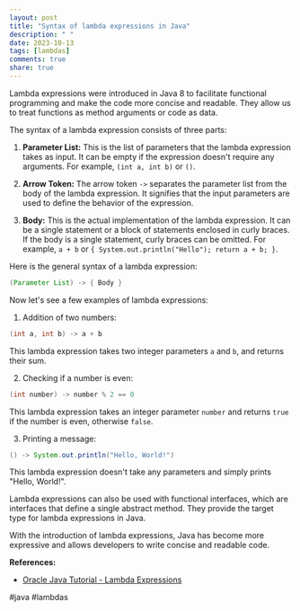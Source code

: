 ```yaml
---
layout: post
title: "Syntax of lambda expressions in Java"
description: " "
date: 2023-10-13
tags: [lambdas]
comments: true
share: true
---
```


Lambda expressions were introduced in Java 8 to facilitate functional programming and make the code more concise and readable. They allow us to treat functions as method arguments or code as data.

The syntax of a lambda expression consists of three parts:

1. **Parameter List:** This is the list of parameters that the lambda expression takes as input. It can be empty if the expression doesn't require any arguments. For example, `(int a, int b)` or `()`.
 
2. **Arrow Token:** The arrow token `->` separates the parameter list from the body of the lambda expression. It signifies that the input parameters are used to define the behavior of the expression. 

3. **Body:** This is the actual implementation of the lambda expression. It can be a single statement or a block of statements enclosed in curly braces. If the body is a single statement, curly braces can be omitted. For example, `a + b` or `{ System.out.println("Hello"); return a + b; }`.

Here is the general syntax of a lambda expression:

```java
(Parameter List) -> { Body }
```

Now let's see a few examples of lambda expressions:

1. Addition of two numbers:
```java
(int a, int b) -> a + b
```
This lambda expression takes two integer parameters `a` and `b`, and returns their sum.

2. Checking if a number is even:
```java
(int number) -> number % 2 == 0
```
This lambda expression takes an integer parameter `number` and returns `true` if the number is even, otherwise `false`.

3. Printing a message:
```java
() -> System.out.println("Hello, World!")
```
This lambda expression doesn't take any parameters and simply prints "Hello, World!".

Lambda expressions can also be used with functional interfaces, which are interfaces that define a single abstract method. They provide the target type for lambda expressions in Java.

With the introduction of lambda expressions, Java has become more expressive and allows developers to write concise and readable code.

**References:**
- [Oracle Java Tutorial - Lambda Expressions](https://docs.oracle.com/javase/tutorial/java/javaOO/lambdaexpressions.html)

#java #lambdas